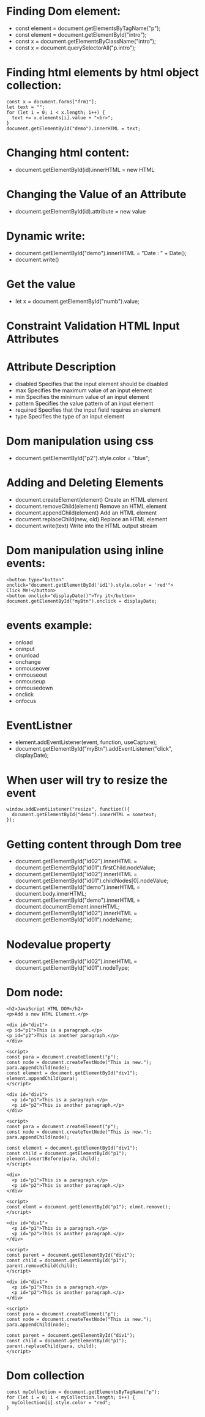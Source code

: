 # Finding Dom element:
* const element = document.getElementsByTagName("p");
* const element = document.getElementById("intro");
* const x = document.getElementsByClassName("intro");
* const x = document.querySelectorAll("p.intro");
# Finding html elements by html object collection:
```
const x = document.forms["frm1"];
let text = "";
for (let i = 0; i < x.length; i++) {
  text += x.elements[i].value + "<br>";
}
document.getElementById("demo").innerHTML = text;
```
# Changing html content:
* document.getElementById(id).innerHTML = new HTML
# Changing the Value of an Attribute
* document.getElementById(id).attribute = new value
# Dynamic write:
* document.getElementById("demo").innerHTML = "Date : " + Date(); </script>
* document.write()
# Get the value
* let x = document.getElementById("numb").value;
# Constraint Validation HTML Input Attributes
# Attribute	Description
* disabled	Specifies that the input element should be disabled
* max	Specifies the maximum value of an input element
* min	Specifies the minimum value of an input element
* pattern	Specifies the value pattern of an input element
* required	Specifies that the input field requires an element
* type 	Specifies the type of an input element
# Dom manipulation using css
* document.getElementById("p2").style.color = "blue";
# Adding and Deleting Elements
* document.createElement(element)	Create an HTML element
* document.removeChild(element)	Remove an HTML element
* document.appendChild(element)	Add an HTML element
* document.replaceChild(new, old)	Replace an HTML element
* document.write(text)	Write into the HTML output stream
# Dom manipulation using inline events:
```
<button type="button"
onclick="document.getElementById('id1').style.color = 'red'">
Click Me!</button>
<button onclick="displayDate()">Try it</button>
document.getElementById("myBtn").onclick = displayDate;
```
# events example:
* onload
* oninput
* onunload
* onchange
* onmouseover
* onmouseout
* onmouseup
* onmousedown
* onclick
* onfocus
# EventListner
* element.addEventListener(event, function, useCapture);
* document.getElementById("myBtn").addEventListener("click", displayDate);
# When user will try to resize the event
```
window.addEventListener("resize", function(){
  document.getElementById("demo").innerHTML = sometext;
}); 
```
# Getting content through Dom tree
* document.getElementById("id02").innerHTML = document.getElementById("id01").firstChild.nodeValue;
* document.getElementById("id02").innerHTML = document.getElementById("id01").childNodes[0].nodeValue;
* document.getElementById("demo").innerHTML = document.body.innerHTML;
* document.getElementById("demo").innerHTML = document.documentElement.innerHTML;
* document.getElementById("id02").innerHTML = document.getElementById("id01").nodeName;
# Nodevalue property
* document.getElementById("id02").innerHTML = document.getElementById("id01").nodeType;
# Dom node:
```
<h2>JavaScript HTML DOM</h2>
<p>Add a new HTML Element.</p>

<div id="div1">
<p id="p1">This is a paragraph.</p>
<p id="p2">This is another paragraph.</p>
</div>

<script>
const para = document.createElement("p");
const node = document.createTextNode("This is new.");
para.appendChild(node);
const element = document.getElementById("div1");
element.appendChild(para);
</script>
```
```
<div id="div1">
  <p id="p1">This is a paragraph.</p>
  <p id="p2">This is another paragraph.</p>
</div>

<script>
const para = document.createElement("p");
const node = document.createTextNode("This is new.");
para.appendChild(node);

const element = document.getElementById("div1");
const child = document.getElementById("p1");
element.insertBefore(para, child);
</script>
```
```
<div>
  <p id="p1">This is a paragraph.</p>
  <p id="p2">This is another paragraph.</p>
</div>

<script>
const elmnt = document.getElementById("p1"); elmnt.remove();
</script>
```
```
<div id="div1">
  <p id="p1">This is a paragraph.</p>
  <p id="p2">This is another paragraph.</p>
</div>

<script>
const parent = document.getElementById("div1");
const child = document.getElementById("p1");
parent.removeChild(child);
</script>
```
```
<div id="div1">
  <p id="p1">This is a paragraph.</p>
  <p id="p2">This is another paragraph.</p>
</div>

<script>
const para = document.createElement("p");
const node = document.createTextNode("This is new.");
para.appendChild(node);

const parent = document.getElementById("div1");
const child = document.getElementById("p1");
parent.replaceChild(para, child);
</script>
```
# Dom collection
```
const myCollection = document.getElementsByTagName("p");
for (let i = 0; i < myCollection.length; i++) {
  myCollection[i].style.color = "red";
}
```
